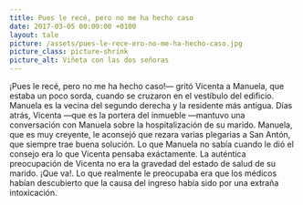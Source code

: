 ```yaml
---
title: Pues le recé, pero no me ha hecho caso
date: 2017-03-05 00:00:00 +0100
layout: tale
picture: /assets/pues-le-rece-ero-no-me-ha-hecho-caso.jpg
picture_class: picture-shrink
picture_alt: Viñeta con las dos señoras
---
```

¡Pues le recé, pero no me ha hecho caso!— gritó Vicenta a Manuela, que estaba un poco sorda, cuando se cruzaron en el vestíbulo del edificio. Manuela es la vecina del segundo derecha y la residente más antigua. Días atrás, Vicenta —que es la portera del inmueble —mantuvo una conversación con Manuela sobre la hospitalización de su marido. Manuela, que es muy creyente, le aconsejó que rezara varias plegarias a San Antón, que siempre trae buena solución. Lo que Manuela no sabía cuando le dió el consejo era lo que Vicenta pensaba exáctamente. La auténtica preocupación de Vicenta no era la gravedad del estado de salud de su marido. ¡Que va!. Lo que realmente le preocupaba era que los médicos habían descubierto que la causa del ingreso había sido por una extraña intoxicación.
